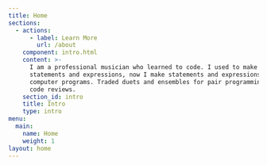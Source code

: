 ```yaml
---
title: Home
sections:
  - actions:
      - label: Learn More
        url: /about
    component: intro.html
    content: >-
      I am a professional musician who learned to code. I used to make musical
      statements and expressions, now I make statements and expressions with
      computer programs. Traded duets and ensembles for pair programming and
      code reviews.
    section_id: intro
    title: Intro
    type: intro
menu:
  main:
    name: Home
    weight: 1
layout: home
---
```



